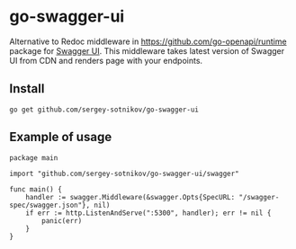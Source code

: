go-swagger-ui
============

Alternative to Redoc middleware in https://github.com/go-openapi/runtime package 
for [Swagger UI](https://swagger.io/tools/swagger-ui). This middleware takes latest version of
Swagger UI from CDN and renders page with your endpoints.

## Install
```shell
go get github.com/sergey-sotnikov/go-swagger-ui
```

## Example of usage
```shell
package main 

import "github.com/sergey-sotnikov/go-swagger-ui/swagger"

func main() {
    handler := swagger.Middleware(&swagger.Opts{SpecURL: "/swagger-spec/swagger.json"}, nil)
	if err := http.ListenAndServe(":5300", handler); err != nil {
		panic(err)
	}
}
```